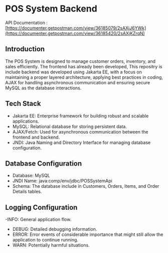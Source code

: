 # POS System Backend

API Documentation : [https://documenter.getpostman.com/view/36185079/2sAXjJ6YWk](https://documenter.getpostman.com/view/36185420/2sAXjKZrqN)

## Introduction
The POS System is designed to manage customer orders, inventory, and sales efficiently. The frontend has already been developed, This repositry is include backend was developed using Jakarta EE, with a focus on maintaining a proper layered architecture, applying best practices in coding, AJAX for handling asynchronous communication and ensuring secure MySQL as the database interactions.

## Tech Stack
* Jakarta EE: Enterprise framework for building robust and scalable applications.
* MySQL: Relational database for storing persistent data.
* AJAX/Fetch: Used for asynchronous communication between the frontend and backend.
* JNDI: Java Naming and Directory Interface for managing database configuration.

## Database Configuration
* Database: MySQL
* JNDI Name: java:comp/env/jdbc/POSSystemApi
* Schema: The database include in Customers, Orders, Items, and Order Details tables.

## Logging Configuration

-INFO: General application flow.

* DEBUG: Detailed debugging information.
* ERROR: Error events of considerable importance that might still allow the application to continue running.
* WARN: Potentially harmful situations.
